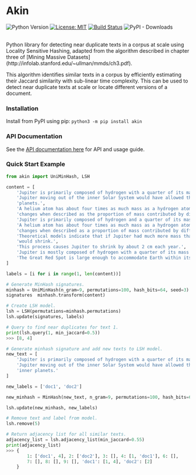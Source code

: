 # Akin
![Python Version](https://img.shields.io/badge/Python-3.6%20%7C%203.12-blue.svg)
[![License: MIT](https://img.shields.io/badge/License-MIT-green.svg)](https://opensource.org/licenses/MIT)
[![Build Status](https://app.travis-ci.com/justinbt1/Akin.svg?branch=main)](https://app.travis-ci.com/justinbt1/Akin)
![PyPI - Downloads](https://img.shields.io/pypi/dm/akin)

<br>
Python library for detecting near duplicate texts in a corpus at scale using Locality Sensitive Hashing, 
adapted from the algorithm described in chapter three of 
[Mining Massive Datasets](http://infolab.stanford.edu/~ullman/mmds/ch3.pdf).  

This algorithm identifies similar texts in 
a corpus by efficiently estimating their Jaccard similarity with sub-linear time complexity. This can be used to detect 
near duplicate texts at scale or locate different versions of a document.  

### Installation
Install from PyPI using pip:
```python3 -m pip install akin```  

### API Documentation
See the [API documentation here](https://github.com/justinbt1/Akin/blob/dev/docs/api_documentation.md) for API 
and usage guide.

### Quick Start Example
``` python
from akin import UniMinHash, LSH

content = [
    'Jupiter is primarily composed of hydrogen with a quarter of its mass being helium',
    'Jupiter moving out of the inner Solar System would have allowed the formation of inner '
    'planets.',
    'A helium atom has about four times as much mass as a hydrogen atom, so the composition '
    'changes when described as the proportion of mass contributed by different atoms.',
    'Jupiter is primarily composed of hydrogen and a quarter of its mass being helium',
    'A helium atom has about four times as much mass as a hydrogen atom and the composition '
    'changes when described as a proportion of mass contributed by different atoms.',
    'Theoretical models indicate that if Jupiter had much more mass than it does at present, it '
    'would shrink.',
    'This process causes Jupiter to shrink by about 2 cm each year.',
    'Jupiter is mostly composed of hydrogen with a quarter of its mass being helium',
    'The Great Red Spot is large enough to accommodate Earth within its boundaries.'
]

labels = [i for i in range(1, len(content))]

# Generate MinHash signatures.
minhash = UniMinHash(n_gram=9, permutations=100, hash_bits=64, seed=3)
signatures  minhash.transform(content)

# Create LSH model.
lsh = LSH(permutations=minhash.permutations)
lsh.update(signatures, labels)

# Query to find near duplicates for text 1.
print(lsh.query(1, min_jaccard=0.5))
>>> [8, 4]

# Generate minhash signature and add new texts to LSH model.
new_text = [
    'Jupiter is primarily composed of hydrogen with a quarter of its mass being helium',
    'Jupiter moving out of the inner Solar System would have allowed the formation of '
    'inner planets.'
]

new_labels = ['doc1', 'doc2']

new_minhash = MinHash(new_text, n_gram=9, permutations=100, hash_bits=64, seed=3)

lsh.update(new_minhash, new_labels)

# Remove text and label from model.
lsh.remove(5)

# Return adjacency list for all similar texts.
adjacency_list = lsh.adjacency_list(min_jaccard=0.55)
print(adjacency_list)
>>> {
        1: ['doc1', 4], 2: ['doc2'], 3: [], 4: [1, 'doc1'], 6: [], 
        7: [], 8: [], 9: [], 'doc1': [1, 4], 'doc2': [2]
    }
```
